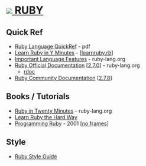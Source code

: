 # [![](https://www.ruby-lang.org/favicon.ico) RUBY](https://www.ruby-lang.org/en/)


Quick Ref
---------

* [Ruby Language QuickRef](https://cheat-sheets.org/saved-copy/Ruby%20Language%20QuickRef.pdf) - pdf
* [Learn Ruby in Y Minutes](https://learnxinyminutes.com/ruby/) - [[learnruby.rb](https://learnxinyminutes.com/files/learnruby.rb)]
* [Important Language Features](https://www.ruby-lang.org/en/documentation/ruby-from-other-languages/) - ruby-lang.org
* [Ruby Official Documentation](https://docs.ruby-lang.org/en/master/) [[2.7.0](https://docs.ruby-lang.org/en/2.7.0/index.html)] - ruby-lang.org
  - [rdoc](https://ruby.github.io/rdoc/)
* [Ruby Community Documentation](https://ruby-doc.org/) [[2.7.8](https://ruby-doc.org/2.7.8/index.html)]


Books / Tutorials
-----------------

* [Ruby in Twenty Minutes](https://www.ruby-lang.org/en/documentation/quickstart/) - ruby-lang.org
* [Learn Ruby the Hard Way](http://web.archive.org/web/20250701135030id_/http://learnrubythehardway.org/book/)
* [Programming Ruby](http://web.archive.org/web/20250520024827id_/https://ruby-doc.com/docs/ProgrammingRuby/) - 2001 [[no frames](https://ruby-doc.org/docs/ruby-doc-bundle/ProgrammingRuby/book/index.html)]


Style
-----
* [Ruby Style Guide](https://rubystyle.guide/)
